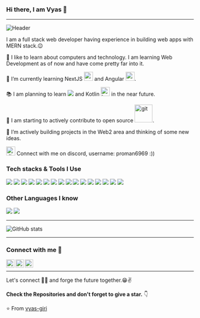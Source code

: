 ### Hi there, I am Vyas 👋

---
![Header](https://media.giphy.com/media/Cmr1OMJ2FN0B2/giphy.gif "Header")

I am a full stack web developer having experience in building web apps with MERN stack.:wink:
 
 🔭 I like to learn about computers and technology. I am learning Web Development as of now and have come pretty far into it.
 
  🌱 I’m currently learning NextJS <img style="vertical-align: middle justify-content: center align-items:center" width="24" height="24" src="https://img.icons8.com/color/48/nextjs.png" alt="nextjs"/> and Angular <img style="vertical-align: middle justify-content: center align-items:center" width="24" height="24" src="https://img.icons8.com/color/48/angularjs.png" alt="angularjs"/>.
 
 :books: I am planning to learn <img style="vertical-align: middle justify-content: center align-items:center" src="https://img.shields.io/badge/-Flutter-3a495d?style=flat&logo=flutter&logoColor=67b7f7"> and Kotlin <img style="vertical-align: middle justify-content: center align-items:center" width="24" height="24" src="https://img.icons8.com/color/48/kotlin.png" alt="kotlin"/> in the near future.
 
 👯 I am starting to actively contribute to open source <img style="vertical-align: middle justify-content: center align-items:center" width="48" height="48" src="https://img.icons8.com/color/48/git.png" alt="git"/>.
 
 🤔 I’m actively building projects in the Web2 area and thinking of some new ideas.


<img style="vertical-align: middle justify-content: center align-items:center" width="24" height="24" src="https://img.icons8.com/color/48/discord--v2.png" alt="discord--v2"/> Connect with me on discord, username: proman6969 :))


### Tech stacks & Tools I Use

<img src = "https://img.shields.io/badge/-HTML5-E34F26?style=flat&logo=html5&logoColor=white"> <img src = "https://img.shields.io/badge/-CSS3-1572B6?style=flat&logo=css3&logoColor=white">
<img src="https://img.shields.io/badge/-Bootstrap-563D7C?style=flat&logo=bootstrap&logoColor=white">
<img src="https://img.shields.io/badge/-JavaScript-eed718?style=flat&logo=javascript&logoColor=ffffff">
<img src="https://img.shields.io/badge/-React-000000?style=flat&logo=react&logoColor=00c8ff">
<img src="https://img.shields.io/badge/-MongoDB-4DB33D?style=flat&logo=mongodb&logoColor=FFFFFF">
<img src="https://img.shields.io/badge/-MySQL-F29111?style=flat&logo=mysql&logoColor=FFFFFF">
<img src="https://img.shields.io/badge/-Express.js-787878?style=flat">
<img src="https://img.shields.io/badge/-Node.js-3C873A?style=flat&logo=Node.js&logoColor=white">
<img src="https://img.shields.io/badge/-Firebase-FFA611?style=flat&logo=firebase&logoColor=FFFFFF">
<img src="http://img.shields.io/badge/-Google%20Cloud%20Platform-4285F4?style=flat&logo=google%20cloud&logoColor=white">
<img src="https://img.shields.io/badge/-Progressive Web Apps-5A0FC8?style=flat">
<img src="http://img.shields.io/badge/-Git-F1502F?style=flat&logo=git&logoColor=FFFFFF">
<img src="http://img.shields.io/badge/-Github-000000?style=flat&logo=github&logoColor=FFFFFF">
<img src="http://img.shields.io/badge/-VS%20Code-007ACC?style=flat&logo=visual%20studio%20code&logoColor=white">
<img src="http://img.shields.io/badge/-Vercel-black?style=flat&logo=vercel&logoColor=white">

### Other Languages I know
<img src="https://img.shields.io/badge/-C%20&%20C++-659ad2?style=flat&logo=c%2B%2B&logoColor=ffffff"> <img src="https://img.shields.io/badge/-Python-black?style=flat&logo=python&logoColor=white"> 

---

![GitHub stats](https://github-readme-stats.vercel.app/api?username=vyas-giri&show_icons=true&hide_border=true)


---


### Connect with me  💬 
[<img align="left" alt="vyasgiri3 | Twitter" width="22px" src="https://img.icons8.com/color/48/twitter--v1.png" />][twitter]
[<img align="left" alt="vyas-giri | LinkedIn" width="22px" src="https://img.icons8.com/color/48/linkedin.png" />][linkedin]
[<img align="left" alt="vyas_kun | Instagram" width="22px" src="https://img.icons8.com/color/48/instagram-new--v1.png" />][instagram]

<br/>

<hr/>

Let's connect 👨‍💻 and forge the future together.😁✌

**Check the Repositories and don't forget to give a star.** 👇

:star: From [vyas-giri](https://github.com/vyas-giri)

[twitter]: https://twitter.com/vyasgiri3
[instagram]: https://www.instagram.com/vyas_kun/
[linkedin]: https://www.linkedin.com/in/vyas-giri
